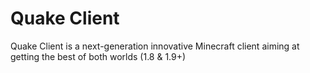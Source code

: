 # Quake Client
Quake Client is a next-generation innovative Minecraft client aiming at getting the best of both worlds (1.8 &amp; 1.9+)
